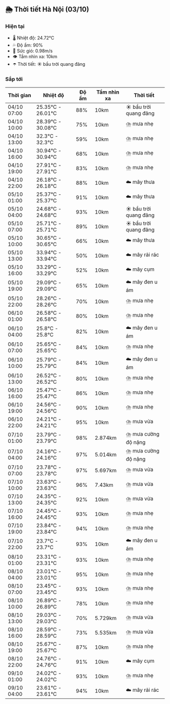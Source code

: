 ## 🌦️ Thời tiết Hà Nội (03/10)

### Hiện tại

- 🌡️ Nhiệt độ: 24.72℃
- 💦 Độ ẩm: 90%
- 💨 Sức gió: 0.98m/s
- 👁️ Tầm nhìn xa: 10km
- ☂️ Thời tiết: ☀️ bầu trời quang đãng

### Sắp tới

| Thời gian | Nhiệt độ | Độ ẩm | Tầm nhìn xa | Thời tiết |
| --- | --- | --- | --- | --- |
| 04/10 07:00 | 25.35℃ - 26.01℃ | 88% | 10km | ☀️ bầu trời quang đãng |
| 04/10 10:00 | 28.39℃ - 30.08℃ | 75% | 10km | ⛈️ mưa nhẹ |
| 04/10 13:00 | 32.3℃ - 32.3℃ | 59% | 10km | ⛈️ mưa nhẹ |
| 04/10 16:00 | 30.94℃ - 30.94℃ | 68% | 10km | ⛈️ mưa nhẹ |
| 04/10 19:00 | 27.91℃ - 27.91℃ | 83% | 10km | ⛈️ mưa nhẹ |
| 04/10 22:00 | 26.18℃ - 26.18℃ | 88% | 10km | ☁️ mây thưa |
| 05/10 01:00 | 25.37℃ - 25.37℃ | 91% | 10km | ☁️ mây thưa |
| 05/10 04:00 | 24.68℃ - 24.68℃ | 93% | 10km | ☀️ bầu trời quang đãng |
| 05/10 07:00 | 25.71℃ - 25.71℃ | 89% | 10km | ☀️ bầu trời quang đãng |
| 05/10 10:00 | 30.65℃ - 30.65℃ | 66% | 10km | ☁️ mây thưa |
| 05/10 13:00 | 33.94℃ - 33.94℃ | 50% | 10km | ☁️ mây rải rác |
| 05/10 16:00 | 33.29℃ - 33.29℃ | 52% | 10km | ☁️ mây cụm |
| 05/10 19:00 | 29.09℃ - 29.09℃ | 65% | 10km | ☁️ mây đen u ám |
| 05/10 22:00 | 28.26℃ - 28.26℃ | 70% | 10km | ⛈️ mưa nhẹ |
| 06/10 01:00 | 26.58℃ - 26.58℃ | 80% | 10km | ⛈️ mưa nhẹ |
| 06/10 04:00 | 25.8℃ - 25.8℃ | 82% | 10km | ☁️ mây đen u ám |
| 06/10 07:00 | 25.65℃ - 25.65℃ | 84% | 10km | ⛈️ mưa nhẹ |
| 06/10 10:00 | 25.79℃ - 25.79℃ | 84% | 10km | ☁️ mây đen u ám |
| 06/10 13:00 | 26.52℃ - 26.52℃ | 80% | 10km | ⛈️ mưa nhẹ |
| 06/10 16:00 | 25.47℃ - 25.47℃ | 86% | 10km | ⛈️ mưa nhẹ |
| 06/10 19:00 | 24.56℃ - 24.56℃ | 90% | 10km | ⛈️ mưa nhẹ |
| 06/10 22:00 | 24.21℃ - 24.21℃ | 95% | 10km | ⛈️ mưa vừa |
| 07/10 01:00 | 23.79℃ - 23.79℃ | 98% | 2.874km | ⛈️ mưa cường độ nặng |
| 07/10 04:00 | 24.16℃ - 24.16℃ | 97% | 5.014km | ⛈️ mưa cường độ nặng |
| 07/10 07:00 | 23.78℃ - 23.78℃ | 97% | 5.697km | ⛈️ mưa vừa |
| 07/10 10:00 | 23.63℃ - 23.63℃ | 96% | 7.43km | ⛈️ mưa vừa |
| 07/10 13:00 | 24.35℃ - 24.35℃ | 92% | 10km | ⛈️ mưa vừa |
| 07/10 16:00 | 24.45℃ - 24.45℃ | 93% | 10km | ⛈️ mưa nhẹ |
| 07/10 19:00 | 23.84℃ - 23.84℃ | 94% | 10km | ⛈️ mưa nhẹ |
| 07/10 22:00 | 23.7℃ - 23.7℃ | 93% | 10km | ☁️ mây đen u ám |
| 08/10 01:00 | 23.31℃ - 23.31℃ | 93% | 10km | ⛈️ mưa nhẹ |
| 08/10 04:00 | 23.01℃ - 23.01℃ | 95% | 10km | ⛈️ mưa nhẹ |
| 08/10 07:00 | 23.45℃ - 23.45℃ | 93% | 10km | ⛈️ mưa nhẹ |
| 08/10 10:00 | 26.89℃ - 26.89℃ | 78% | 10km | ⛈️ mưa nhẹ |
| 08/10 13:00 | 29.03℃ - 29.03℃ | 70% | 5.729km | ⛈️ mưa vừa |
| 08/10 16:00 | 28.59℃ - 28.59℃ | 73% | 5.535km | ⛈️ mưa vừa |
| 08/10 19:00 | 25.67℃ - 25.67℃ | 87% | 10km | ⛈️ mưa nhẹ |
| 08/10 22:00 | 24.76℃ - 24.76℃ | 91% | 10km | ☁️ mây cụm |
| 09/10 01:00 | 24.02℃ - 24.02℃ | 93% | 10km | ⛈️ mưa nhẹ |
| 09/10 04:00 | 23.61℃ - 23.61℃ | 94% | 10km | ☁️ mây rải rác |
